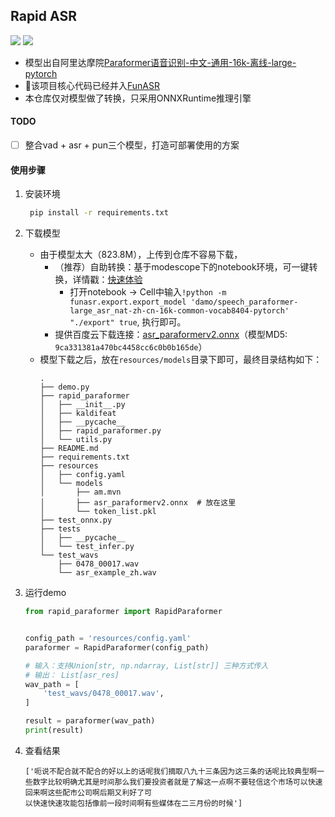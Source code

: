 ## Rapid ASR

<p align="left">
    <a href=""><img src="https://img.shields.io/badge/Python->=3.7,<=3.10-aff.svg"></a>
    <a href=""><img src="https://img.shields.io/badge/OS-Linux%2C%20Win%2C%20Mac-pink.svg"></a>
</p>

- 模型出自阿里达摩院[Paraformer语音识别-中文-通用-16k-离线-large-pytorch](https://www.modelscope.cn/models/damo/speech_paraformer-large_asr_nat-zh-cn-16k-common-vocab8404-pytorch/summary)
- 🎉该项目核心代码已经并入[FunASR](https://github.com/alibaba-damo-academy/FunASR)
- 本仓库仅对模型做了转换，只采用ONNXRuntime推理引擎

#### TODO
- [ ] 整合vad + asr + pun三个模型，打造可部署使用的方案

#### 使用步骤
1. 安装环境
   ```bash
    pip install -r requirements.txt
   ```
2. 下载模型
   - 由于模型太大（823.8M），上传到仓库不容易下载，
        - （推荐）自助转换：基于modescope下的notebook环境，可一键转换，详情戳：[快速体验](https://www.modelscope.cn/models/damo/speech_paraformer-large_asr_nat-zh-cn-16k-common-vocab8404-pytorch/summary)
            - 打开notebook → Cell中输入`!python -m funasr.export.export_model 'damo/speech_paraformer-large_asr_nat-zh-cn-16k-common-vocab8404-pytorch' "./export" true`, 执行即可。
        - 提供百度云下载连接：[asr_paraformerv2.onnx](https://pan.baidu.com/s/1-nEf2eUpkzlcRqiYEwub2A?pwd=dcr3)（模型MD5: `9ca331381a470bc4458cc6c0b0b165de`）
   - 模型下载之后，放在`resources/models`目录下即可，最终目录结构如下：
        ```text
        .
        ├── demo.py
        ├── rapid_paraformer
        │   ├── __init__.py
        │   ├── kaldifeat
        │   ├── __pycache__
        │   ├── rapid_paraformer.py
        │   └── utils.py
        ├── README.md
        ├── requirements.txt
        ├── resources
        │   ├── config.yaml
        │   └── models
        │       ├── am.mvn
        │       ├── asr_paraformerv2.onnx  # 放在这里
        │       └── token_list.pkl
        ├── test_onnx.py
        ├── tests
        │   ├── __pycache__
        │   └── test_infer.py
        └── test_wavs
            ├── 0478_00017.wav
            └── asr_example_zh.wav
        ```

3. 运行demo
    ```python
    from rapid_paraformer import RapidParaformer


    config_path = 'resources/config.yaml'
    paraformer = RapidParaformer(config_path)

    # 输入：支持Union[str, np.ndarray, List[str]] 三种方式传入
    # 输出： List[asr_res]
    wav_path = [
        'test_wavs/0478_00017.wav',
    ]

    result = paraformer(wav_path)
    print(result)
    ```
4. 查看结果
   ```text
   ['呃说不配合就不配合的好以上的话呢我们摘取八九十三条因为这三条的话呢比较典型啊一些数字比较明确尤其是时间那么我们要投资者就是了解这一点啊不要轻信这个市场可以快速回来啊这些配市公司啊后期又利好了可
   以快速快速攻能包括像前一段时间啊有些媒体在二三月份的时候']
   ```
